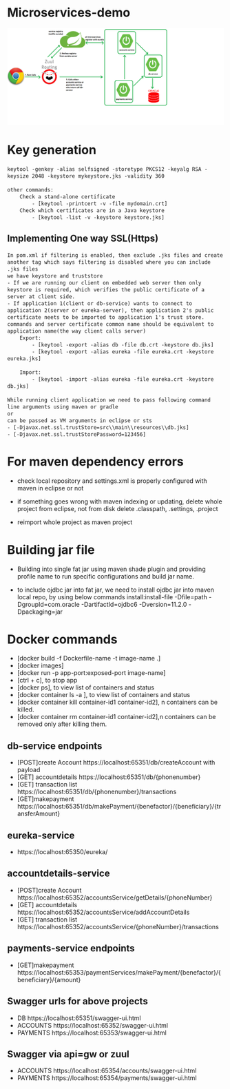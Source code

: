 # Microservices-demo
![Architecture diagram](https://github.com/Nikkithakur/Microservices-demo/blob/master/ArchitectureDiagram.png)

# Key generation
	keytool -genkey -alias selfsigned -storetype PKCS12 -keyalg RSA -keysize 2048 -keystore mykeystore.jks -validity 360

	other commands:
		Check a stand-alone certificate
			- [keytool -printcert -v -file mydomain.crt]
		Check which certificates are in a Java keystore
			- [keytool -list -v -keystore keystore.jks]



## Implementing One way SSL(Https)

	In pom.xml if filtering is enabled, then exclude .jks files and create another tag which says filtering is disabled where you can include .jks files
	we have keystore and truststore
	- If we are running our client on embedded web server then only keystore is required, which verifies the public certificate of a server at client side.
	- If application 1(client or db-service) wants to connect to application 2(server or eureka-server), then application 2's public certificate neets to be imported to application 1's trust store.
	commands and server certificate common name should be equivalent to application name(the way client calls server)
		Export:
			- [keytool -export -alias db -file db.crt -keystore db.jks]
			- [keytool -export -alias eureka -file eureka.crt -keystore eureka.jks]
  
		Import:
			- [keytool -import -alias eureka -file eureka.crt -keystore db.jks]
  
	While running client application we need to pass following command line arguments using maven or gradle
	or
	can be passed as VM arguments in eclipse or sts
	- [-Djavax.net.ssl.trustStore=src\\main\\resources\\db.jks]
	- [-Djavax.net.ssl.trustStorePassword=123456]


# For maven dependency errors

- check local repository and settings.xml is properly configured with maven in eclipse or not

- if something goes wrong with maven indexing or updating, delete whole project from eclipse, not from disk delete .classpath, 	  .settings, .project
- reimport whole project as maven project

# Building jar file
- Building into single fat jar using maven shade plugin and providing profile name to run specific configurations and build jar name.

- to include ojdbc jar into fat jar, we need to install ojdbc jar into maven local repo, by using below commands
	install:install-file -Dfile=path -DgroupId=com.oracle -DartifactId=ojdbc6 -Dversion=11.2.0 -Dpackaging=jar

# Docker commands

- [docker build -f Dockerfile-name -t image-name .]
- [docker images]
- [docker run -p app-port:exposed-port image-name]
- [ctrl + c], to stop app
- [docker ps], to view list of containers and status
- [docker container ls -a ], to view list of containers and status
- [docker container kill container-id1 container-id2], n containers can be killed.
- [docker container rm container-id1 container-id2],n containers can be removed only after killing them.



## db-service endpoints
- [POST]create Account https://localhost:65351/db/createAccount with payload
- [GET] accountdetails https://localhost:65351/db/{phonenumber}
- [GET] transaction list https://localhost:65351/db/{phonenumber}/transactions
- [GET]makepayment https://localhost:65351/db/makePayment/{benefactor}/{beneficiary}/{transferAmount}

## eureka-service
- https://localhost:65350/eureka/

## accountdetails-service

- [POST]create Account https://localhost:65352/accountsService/getDetails/{phoneNumber}
- [GET] accountdetails https://localhost:65352/accountsService/addAccountDetails
- [GET] transaction list https://localhost:65352/accountsService/{phoneNumber}/transactions

## payments-service endpoints

- [GET]makepayment https://localhost:65353/paymentServices/makePayment/{benefactor}/{beneficiary}/{amount}

## Swagger urls for above projects

- DB https://localhost:65351/swagger-ui.html
- ACCOUNTS https://localhost:65352/swagger-ui.html
- PAYMENTS https://localhost:65353/swagger-ui.html

## Swagger via api=gw or zuul

- ACCOUNTS https://localhost:65354/accounts/swagger-ui.html
- PAYMENTS https://localhost:65354/payments/swagger-ui.html
